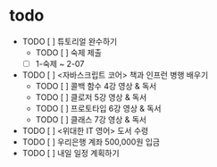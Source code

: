 # todo

- TODO [ ] 튜토리얼 완수하기
    - TODO [ ] 숙제 제출
    - [ ] 1-숙제 ~ 2-07
- TODO [ ] <자바스크립트 코어> 책과 인프런 병행 배우기
    - TODO [ ] 콜백 함수 4강 영상 & 독서
    - TODO [ ] 클로저 5강 영상 & 독서
    - TODO [ ] 프로토타입 6강 영상 & 독서
    - TODO [ ] 클래스 7강 영상 & 독서
- TODO [ ] <위대한 IT 영어> 도서 수령
- TODO [ ] 우리은행 계좌 500,000원 입금
- TODO [ ] 내일 일정 계획하기